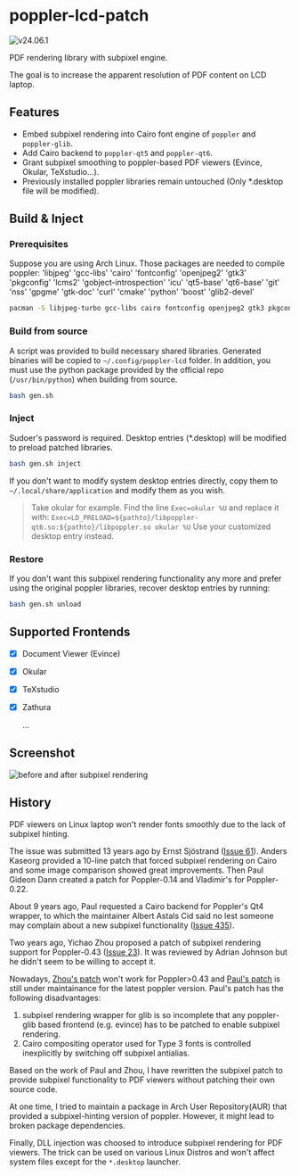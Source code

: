 # poppler-lcd-patch

![v24.06.1](https://badgen.net/badge/poppler-lcd/v24.06.1/green)

PDF rendering library with subpixel engine.

The goal is to increase the apparent resolution of PDF content on LCD laptop.

## Features

- Embed subpixel rendering into Cairo font engine of `poppler` and `poppler-glib`.
- Add Cairo backend to `poppler-qt5` and `poppler-qt6`.
- Grant subpixel smoothing to poppler-based PDF viewers (Evince, Okular, TeXstudio...).
- Previously installed poppler libraries remain untouched (Only \*.desktop file will be modified).

## Build & Inject

### Prerequisites

Suppose you are using Arch Linux. Those packages are needed to compile poppler:
'libjpeg' 'gcc-libs' 'cairo' 'fontconfig' 'openjpeg2' 'gtk3' 'pkgconfig' 'lcms2'
'gobject-introspection' 'icu' 'qt5-base' 'qt6-base' 'git' 'nss' 'gpgme' 'gtk-doc'
'curl' 'cmake' 'python' 'boost' 'glib2-devel'

```bash
pacman -S libjpeg-turbo gcc-libs cairo fontconfig openjpeg2 gtk3 pkgconf lcms2 gobject-introspection icu qt5-base qt6-base git nss gpgme gtk-doc curl cmake python boost glib2-devel
```

### Build from source

A script was provided to build necessary shared libraries. Generated binaries will be copied to `~/.config/poppler-lcd` folder.
In addition, you must use the python package provided by the official repo (`/usr/bin/python`) when building from source.

```bash
bash gen.sh
```

### Inject

Sudoer's password is required. Desktop entries (\*.desktop) will be modified to preload patched libraries.

```bash
bash gen.sh inject
```

If you don't want to modify system desktop entries directly, copy them to `~/.local/share/application` and modify them as you wish.

> Take okular for example. Find the line `Exec=okular %U` and replace it with:
> `Exec=LD_PRELOAD=${pathto}/libpoppler-qt6.so:${pathto}/libpoppler.so okular %U`
> Use your customized desktop entry instead.

### Restore

If you don't want this subpixel rendering functionality any more and prefer using the original poppler libraries, recover desktop entries by running:

```bash
bash gen.sh unload
```

## Supported Frontends

- [x] Document Viewer (Evince)

- [x] Okular

- [x] TeXstudio

- [x] Zathura

  ...

## Screenshot

![before and after subpixel rendering](https://github.com/jonathanffon/poppler-lcd-patch/blob/master/img/compare.png)

## History

PDF viewers on Linux laptop won't render fonts smoothly due to the lack of subpixel hinting.

The issue was submitted 13 years ago by Ernst Sjöstrand ([Issue 61](https://gitlab.freedesktop.org/poppler/poppler/issues/61)). Anders Kaseorg provided a 10-line patch that forced subpixel rendering on Cairo and some image comparison showed great improvements. Then Paul Gideon Dann created a patch for Poppler-0.14 and Vladimir's for Poppler-0.22.

About 9 years ago, Paul requested a Cairo backend for Poppler's Qt4 wrapper, to which the maintainer Albert Astals Cid said no lest someone may complain about a new subpixel functionality ([Issue 435](https://gitlab.freedesktop.org/poppler/poppler/issues/435)).

Two years ago, Yichao Zhou proposed a patch of subpixel rendering support for Poppler-0.43 ([Issue 23](https://gitlab.freedesktop.org/poppler/poppler/issues/23)). It was reviewed by Adrian Johnson but he didn't seem to be willing to accept it.

Nowadays, [Zhou's patch](https://github.com/zhou13/poppler-subpixel) won't work for Poppler>0.43 and [Paul's patch](https://github.com/giddie/poppler-cairo-backend) is still under maintainance for the latest poppler version. Paul's patch has the following disadvantages:

1. subpixel rendering wrapper for glib is so incomplete that any poppler-glib based frontend (e.g. evince) has to be patched to enable subpixel rendering.
2. Cairo compositing operator used for Type 3 fonts is controlled inexplicitly by switching off subpixel antialias.

Based on the work of Paul and Zhou, I have rewritten the subpixel patch to provide subpixel functionality to PDF viewers without patching their own source code.

At one time, I tried to maintain a package in Arch User Repository(AUR) that provided a subpixel-hinting version of poppler. However, it might lead to broken package dependencies.

Finally, DLL injection was choosed to introduce subpixel rendering for PDF viewers. The trick can be used on various Linux Distros and won't affect system files except for the `*.desktop` launcher.
